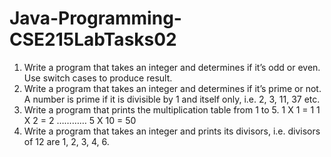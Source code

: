 # Java-Programming-CSE215LabTasks02

1. Write a program that takes an integer and determines if it’s odd or even. Use switch cases to
produce result.
2. Write a program that takes an integer and determines if it’s prime or not. A number is prime if
it is divisible by 1 and itself only, i.e. 2, 3, 11, 37 etc.
3. Write a program that prints the multiplication table from 1 to 5.
1 X 1 = 1
1 X 2 = 2
…………
5 X 10 = 50
4. Write a program that takes an integer and prints its divisors, i.e. divisors of 12 are 1, 2, 3, 4, 6.
